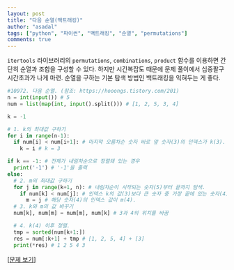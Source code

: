 ```yaml
---
layout: post
title: "다음 순열(백트래킹)"
author: "asadal"
tags: ["python", "파이썬", "백트래킹", "순열", "permutations"]
comments: true
---
```


`itertools` 라이브러리의 `permutations`, `combinations`, `product` 함수를 이용하면 간단히 순열과 조합을 구성할 수 있다. 하지만 시간복잡도 때문에 문제 풀이에서 십중팔구 시간초과가 나게 마련. 순열을 구하는 기본 탐색 방법인 백트래킹을 익혀두는 게 좋다.

```python
#10972. 다음 순열. (참조: https://hooongs.tistory.com/201)
n = int(input()) # 5
num = list(map(int, input().split())) # [1, 2, 5, 3, 4]

k = -1

# 1. k의 최대값 구하기
for i in range(n-1):
  if num[i] < num[i+1]: # 마지막 오름차순 숫자 바로 앞 숫자(3)의 인덱스가 k(3).
    k = i # k = 3

if k == -1: # 전체가 내림차순으로 정렬돼 있는 경우
  print('-1') # '-1'을 출력
else:
  # 2. m의 최대값 구하기
  for j in range(k+1, n): # 내림차순이 시작되는 숫자(5)부터 끝까지 탐색. 
    if num[k] < num[j]: # 인덱스 k의 값(3)보다 큰 숫자 중 가장 끝에 있는 숫자(4).
      m = j # 해당 숫자(4)의 인덱스 값이 m(4).
  # 3. k와 m의 값 바꾸기
  num[k], num[m] = num[m], num[k] # 3과 4의 위치를 바꿈

  # 4. k(4) 이후 정렬.
  tmp = sorted(num[k+1:])
  res = num[:k+1] + tmp # [1, 2, 5, 4] + [3]
  print(*res) # 1 2 5 4 3
```

[[문제 보기](https://www.acmicpc.net/problem/10972)]